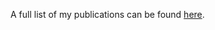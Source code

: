 A full list of my publications can be found [here](https://ui.adsabs.harvard.edu/search/filter_author_facet_hier_fq_author=NOT&filter_author_facet_hier_fq_author=*%3A*&filter_author_facet_hier_fq_author=author_facet_hier%3A%221%2FScaife%2C%20A%2FScaife%2C%20A%20%20A%22&fq=%7B!type%3Daqp%20v%3D%24fq_author%7D&fq_author=(*%3A*%20NOT%20author_facet_hier%3A%221%2FScaife%2C%20A%2FScaife%2C%20A%20%20A%22)&q=%20author%3A%22Scaife%2C%20anna%22&sort=date%20desc%2C%20bibcode%20desc&p_=0).
